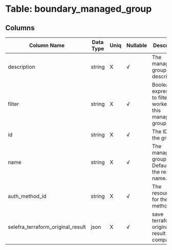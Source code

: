 # Table: boundary_managed_group

## Columns 

|  Column Name   |  Data Type  | Uniq | Nullable | Description | 
|  ----  | ----  | ----  | ----  | ---- | 
| description | string | X | √ | The managed group description. | 
| filter | string | X | √ | Boolean expression to filter the workers for this managed group. | 
| id | string | X | √ | The ID of the group. | 
| name | string | X | √ | The managed group name. Defaults to the resource name. | 
| auth_method_id | string | X | √ | The resource ID for the auth method. | 
| selefra_terraform_original_result | json | X | √ | save terraform original result for compatibility | 


